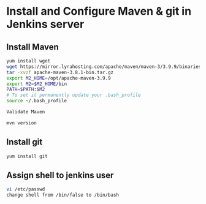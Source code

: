 # Install and Configure Maven & git in Jenkins server

## Install Maven
```sh
yum install wget
wget https://mirror.lyrahosting.com/apache/maven/maven-3/3.9.9/binaries/apache-maven-3.9.9-bin.tar.gz
tar -xvzf apache-maven-3.8.1-bin.tar.gz
export M2_HOME=/opt/apache-maven-3.9.9
export M2=$M2_HOME/bin
PATH=$PATH:$M2
# To set it permanently update your .bash_profile
source ~/.bash_profile

Validate Maven

mvn version
```

## Install git
```sh
yum install git


```

## Assign shell to jenkins user

```sh
vi /etc/passwd
change shell from /bin/false to /bin/bash
```

